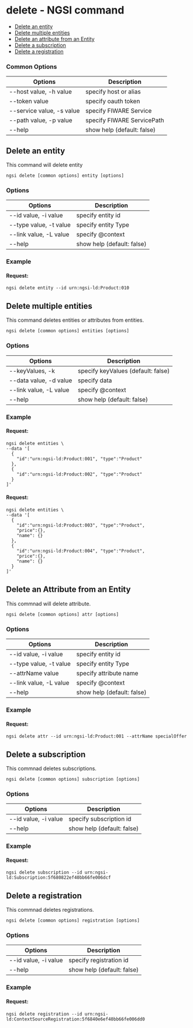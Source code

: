 # delete - NGSI command

-   [Delete an entity](#delete-an-entity)
-   [Delete multiple entities](#delete-multiple-entities)
-   [Delete an attribute from an Entity](#delete-an-attribute)
-   [Delete a subscription](#delete-a-subscription)
-   [Delete a registration](#delete-a-registration)

### Common Options

| Options                   | Description                |
| ------------------------- | -------------------------- |
| --host value, -h value    | specify host or alias      |
| --token value             | specify oauth token        |
| --service value, -s value | specify FIWARE Service     |
| --path value, -p value    | specify FIWARE ServicePath |
| --help                    | show help (default: false) |

<a name="delete-an-entity"/>

## Delete an entity

This command will delete entity

```console
ngsi delete [common options] entity [options]
```

### Options

| Options                | Description                |
| ---------------------- | -------------------------- |
| --id value, -i value   | specify entity id          |
| --type value, -t value | specify entity Type        |
| --link value, -L value | specify @context           |
| --help                 | show help (default: false) |

### Example

#### Request:

```console
ngsi delete entity --id urn:ngsi-ld:Product:010
```

<a name="delete-multiple-entities"/>

## Delete multiple entities

This command deletes entities or attributes from entities.

```console
ngsi delete [common options] entities [options]
```

### Options

| Options                   | Description                        |
| ------------------------- | ---------------------------------- |
| --keyValues, -k           | specify keyValues (default: false) |
| --data value, -d value    | specify data                       |
| --link value, -L value    | specify @context                   |
| --help                    | show help (default: false)         |

### Example

#### Request:

```console
ngsi delete entities \
--data '[
  {
    "id":"urn:ngsi-ld:Product:001", "type":"Product"
  },
  {
    "id":"urn:ngsi-ld:Product:002", "type":"Product"
  }
]'
```

#### Request:

```console
ngsi delete entities \
--data '[
  {
    "id":"urn:ngsi-ld:Product:003", "type":"Product",
    "price":{},
    "name": {}
  },
  {
    "id":"urn:ngsi-ld:Product:004", "type":"Product",
    "price":{},
    "name": {}
  }
]'
```

<a name="delete-an-attribute"/>

## Delete an Attribute from an Entity

This commnad will delete attribute.

```console
ngsi delete [common options] attr [options]
```

### Options

| Options                | Description                |
| ---------------------- | -------------------------- |
| --id value, -i value   | specify entity id          |
| --type value, -t value | specify entity Type        |
| --attrName value       | specify attribute name     |
| --link value, -L value | specify @context           |
| --help                 | show help (default: false) |

### Example

#### Request:

```console
ngsi delete attr --id urn:ngsi-ld:Product:001 --attrName specialOffer
``` 

<a name="delete-a-subscription"/>

## Delete a subscription

This commnad deletes subscriptions.

```console
ngsi delete [common options] subscription [options]
```

### Options

| Options              | Description                |
| -------------------- | -------------------------- |
| --id value, -i value | specify subscription id    |
| --help               | show help (default: false) |

### Example

#### Request:

```console
ngsi delete subscription --id urn:ngsi-ld:Subscription:5f680822ef40bb66fe006dcf
```

<a name="delete-a-registration"/>

## Delete a registration

This commnad deletes registrations.

```console
ngsi delete [common options] registration [options]
```

### Options

| Options              | Description                |
| -------------------- | -------------------------- |
| --id value, -i value | specify registration id    |
| --help               | show help (default: false) |


### Example

#### Request:

```console
ngsi delete registration --id urn:ngsi-ld:ContextSourceRegistration:5f6840e6ef40bb66fe006dd0
```
